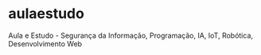 # aulaestudo
Aula e Estudo - Segurança da Informação, Programação, IA, IoT, Robótica, Desenvolvimento Web
